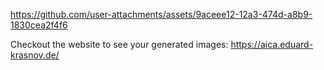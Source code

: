 https://github.com/user-attachments/assets/9aceee12-12a3-474d-a8b9-1830cea2f4f6


Checkout the website to see your generated images:
https://aica.eduard-krasnov.de/
